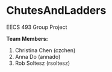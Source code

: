 # ChutesAndLadders
EECS 493 Group Project

<b>Team Members:</b>
<ol>
  <li>Christina Chen (czchen)</li>
  <li>Anna Do (annado)</li>
  <li>Rob Soltesz (rsoltesz)</li>
</ol>
